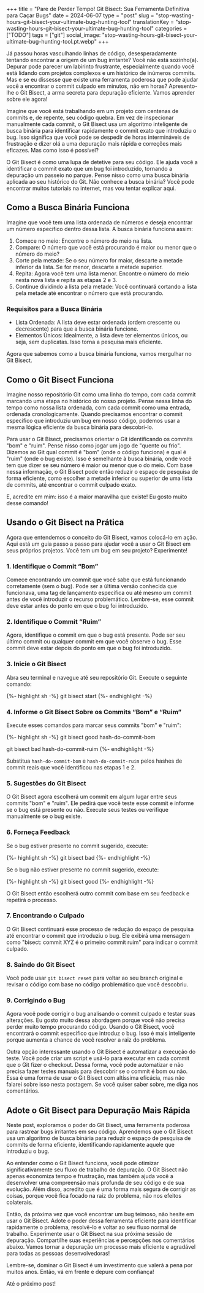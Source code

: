 +++
title = "Pare de Perder Tempo! Git Bisect: Sua Ferramenta Definitiva para Caçar Bugs"
date = 2024-06-07
type = "post"
slug = "stop-wasting-hours-git-bisect-your-ultimate-bug-hunting-tool"
translationKey = "stop-wasting-hours-git-bisect-your-ultimate-bug-hunting-tool"
categories = ["TODO"]
tags = ["git"]
social_image: "stop-wasting-hours-git-bisect-your-ultimate-bug-hunting-tool.pt.webp"
+++

Já passou horas vasculhando linhas de código, desesperadamente tentando encontrar a origem de um bug irritante? Você não está sozinho(a). Depurar pode parecer um labirinto frustrante, especialmente quando você está lidando com projetos complexos e um histórico de inúmeros commits. Mas e se eu dissesse que existe uma ferramenta poderosa que pode ajudar você a encontrar o commit culpado em minutos, não em horas? Apresento-lhe o Git Bisect, a arma secreta para depuração eficiente. Vamos aprender sobre ele agora!

Imagine que você está trabalhando em um projeto com centenas de commits e, de repente, seu código quebra. Em vez de inspecionar manualmente cada commit, o Git Bisect usa um algoritmo inteligente de busca binária para identificar rapidamente o commit exato que introduziu o bug. Isso significa que você pode se despedir de horas intermináveis de frustração e dizer olá a uma depuração mais rápida e correções mais eficazes. Mas como isso é possível?

O Git Bisect é como uma lupa de detetive para seu código. Ele ajuda você a identificar o commit exato que um bug foi introduzido, tornando a depuração um passeio no parque. Pense nisso como uma busca binária aplicada ao seu histórico do Git. Não conhece a busca binária? Você pode encontrar muitos tutoriais na internet, mas vou tentar explicar aqui.

## Como a Busca Binária Funciona

Imagine que você tem uma lista ordenada de números e deseja encontrar um número específico dentro dessa lista. A busca binária funciona assim:

1. Comece no meio: Encontre o número do meio na lista.
1. Compare: O número que você está procurando é maior ou menor que o número do meio?
1. Corte pela metade: Se o seu número for maior, descarte a metade inferior da lista. Se for menor, descarte a metade superior.
1. Repita: Agora você tem uma lista menor. Encontre o número do meio nesta nova lista e repita as etapas 2 e 3.
1. Continue dividindo a lista pela metade: Você continuará cortando a lista pela metade até encontrar o número que está procurando.

### Requisitos para a Busca Binária

- Lista Ordenada: A lista deve estar ordenada (ordem crescente ou decrescente) para que a busca binária funcione.
- Elementos Únicos: Idealmente, a lista deve ter elementos únicos, ou seja, sem duplicatas. Isso torna a pesquisa mais eficiente.

Agora que sabemos como a busca binária funciona, vamos mergulhar no Git Bisect.

## Como o Git Bisect Funciona

Imagine nosso repositório Git como uma linha do tempo, com cada commit marcando uma etapa no histórico do nosso projeto. Pense nessa linha do tempo como nossa lista ordenada, com cada commit como uma entrada, ordenada cronologicamente. Quando precisamos encontrar o commit específico que introduziu um bug em nosso código, podemos usar a mesma lógica eficiente da busca binária para descobri-lo.

Para usar o Git Bisect, precisamos orientar o Git identificando os commits "bom" e "ruim". Pense nisso como jogar um jogo de "quente ou frio". Dizemos ao Git qual commit é "bom" (onde o código funciona) e qual é "ruim" (onde o bug existe). Isso é semelhante à busca binária, onde você tem que dizer se seu número é maior ou menor que o do meio. Com base nessa informação, o Git Bisect pode então reduzir o espaço de pesquisa de forma eficiente, como escolher a metade inferior ou superior de uma lista de commits, até encontrar o commit culpado exato.

E, acredite em mim: isso é a maior maravilha que existe! Eu gosto muito desse comando!

## Usando o Git Bisect na Prática

Agora que entendemos o conceito do Git Bisect, vamos colocá-lo em ação. Aqui está um guia passo a passo para ajudar você a usar o Git Bisect em seus próprios projetos. Você tem um bug em seu projeto? Experimente!

### 1. Identifique o Commit “Bom”

Comece encontrando um commit que você sabe que está funcionando corretamente (sem o bug). Pode ser a última versão conhecida que funcionava, uma tag de lançamento específica ou até mesmo um commit antes de você introduzir o recurso problemático. Lembre-se, esse commit deve estar antes do ponto em que o bug foi introduzido.

### 2. Identifique o Commit “Ruim”

Agora, identifique o commit em que o bug está presente. Pode ser seu último commit ou qualquer commit em que você observe o bug. Esse commit deve estar depois do ponto em que o bug foi introduzido.

### 3. Inicie o Git Bisect

Abra seu terminal e navegue até seu repositório Git. Execute o seguinte comando:

{%- highlight sh -%}
git bisect start
{%- endhighlight -%}

### 4. Informe o Git Bisect Sobre os Commits “Bom” e “Ruim”

Execute esses comandos para marcar seus commits "bom" e "ruim":

{%- highlight sh -%}
git bisect good hash-do-commit-bom

git bisect bad hash-do-commit-ruim
{%- endhighlight -%}

Substitua `hash-do-commit-bom` e `hash-do-commit-ruim` pelos hashes de commit reais que você identificou nas etapas 1 e 2.

### 5. Sugestões do Git Bisect

O Git Bisect agora escolherá um commit em algum lugar entre seus commits "bom" e "ruim". Ele pedirá que você teste esse commit e informe se o bug está presente ou não. Execute seus testes ou verifique manualmente se o bug existe.

### 6. Forneça Feedback

Se o bug estiver presente no commit sugerido, execute:

{%- highlight sh -%}
git bisect bad
{%- endhighlight -%}

Se o bug não estiver presente no commit sugerido, execute:

{%- highlight sh -%}
git bisect good
{%- endhighlight -%}

O Git Bisect então escolherá outro commit com base em seu feedback e repetirá o processo.

### 7. Encontrando o Culpado

O Git Bisect continuará esse processo de redução do espaço de pesquisa até encontrar o commit que introduziu o bug. Ele exibirá uma mensagem como "bisect: commit XYZ é o primeiro commit ruim" para indicar o commit culpado.

### 8. Saindo do Git Bisect

Você pode usar `git bisect reset` para voltar ao seu branch original e revisar o código com base no código problemático que você descobriu.

### 9. Corrigindo o Bug

Agora você pode corrigir o bug analisando o commit culpado e testar suas alterações. Eu gosto muito dessa abordagem porque você não precisa perder muito tempo procurando código. Usando o Git Bisect, você encontrará o commit específico que introduz o bug. Isso é mais inteligente porque aumenta a chance de você resolver a raiz do problema.

Outra opção interessante usando o Git Bisect é automatizar a execução do teste. Você pode criar um script e usá-lo para executar em cada commit que o Git fizer o checkout. Dessa forma, você pode automatizar e não precisa fazer testes manuais para descobrir se o commit é bom ou não. Essa é uma forma de usar o Git Bisect com altíssima eficácia, mas não falarei sobre isso nesta postagem. Se você quiser saber sobre, me diga nos comentários.

## Adote o Git Bisect para Depuração Mais Rápida

Neste post, exploramos o poder do Git Bisect, uma ferramenta poderosa para rastrear bugs irritantes em seu código. Aprendemos que o Git Bisect usa um algoritmo de busca binária para reduzir o espaço de pesquisa de commits de forma eficiente, identificando rapidamente aquele que introduziu o bug.

Ao entender como o Git Bisect funciona, você pode otimizar significativamente seu fluxo de trabalho de depuração. O Git Bisect não apenas economiza tempo e frustração, mas também ajuda você a desenvolver uma compreensão mais profunda de seu código e de sua evolução. Além disso, acredito que é uma forma mais segura de corrigir as coisas, porque você fica focado na raiz do problema, não nos efeitos colaterais.

Então, da próxima vez que você encontrar um bug teimoso, não hesite em usar o Git Bisect. Adote o poder dessa ferramenta eficiente para identificar rapidamente o problema, resolvê-lo e voltar ao seu fluxo normal de trabalho. Experimente usar o Git Bisect na sua próxima sessão de depuração. Compartilhe suas experiências e percepções nos comentários abaixo. Vamos tornar a depuração um processo mais eficiente e agradável para todas as pessoas desenvolvedoras!

Lembre-se, dominar o Git Bisect é um investimento que valerá a pena por muitos anos. Então, vá em frente e depure com confiança!

Até o próximo post!